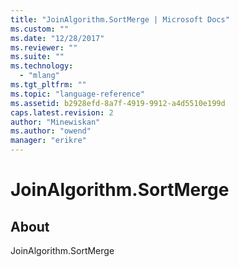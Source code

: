 ```yaml
---
title: "JoinAlgorithm.SortMerge | Microsoft Docs"
ms.custom: ""
ms.date: "12/28/2017"
ms.reviewer: ""
ms.suite: ""
ms.technology: 
  - "mlang"
ms.tgt_pltfrm: ""
ms.topic: "language-reference"
ms.assetid: b2928efd-8a7f-4919-9912-a4d5510e199d
caps.latest.revision: 2
author: "Minewiskan"
ms.author: "owend"
manager: "erikre"
---
```

# JoinAlgorithm.SortMerge
## About
JoinAlgorithm.SortMerge

